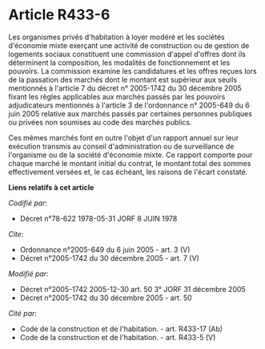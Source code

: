 # Article R433-6

Les organismes privés d'habitation à loyer modéré et les sociétés d'économie mixte exerçant une activité de construction ou
de gestion de logements sociaux constituent une commission d'appel d'offres dont ils déterminent la composition, les
modalités de fonctionnement et les pouvoirs. La commission examine les candidatures et les offres reçues lors de la passation
des marchés dont le montant est supérieur aux seuils mentionnés à l'article 7 du décret n° 2005-1742 du 30 décembre 2005
fixant les règles applicables aux marchés passés par les pouvoirs adjudicateurs mentionnés à l'article 3 de l'ordonnance n°
2005-649 du 6 juin 2005 relative aux marchés passés par certaines personnes publiques ou privées non soumises au code des
marchés publics. 

Ces mêmes marchés font en outre l'objet d'un rapport annuel sur leur exécution transmis au conseil d'administration ou de
surveillance de l'organisme ou de la société d'économie mixte. Ce rapport comporte pour chaque marché le montant initial du
contrat, le montant total des sommes effectivement versées et, le cas échéant, les raisons de l'écart constaté.

**Liens relatifs à cet article**

_Codifié par_:

  - Décret n°78-622 1978-05-31 JORF 8 JUIN 1978

_Cite_:

  - Ordonnance n°2005-649 du 6 juin 2005 - art. 3 (V)
  - Décret n°2005-1742 du 30 décembre 2005 - art. 7 (V)

_Modifié par_:

  - Décret n°2005-1742 2005-12-30 art. 50 3° JORF 31 décembre 2005
  - Décret n°2005-1742 du 30 décembre 2005 - art. 50

_Cité par_:

  - Code de la construction et de l'habitation. - art. R433-17 (Ab)
  - Code de la construction et de l'habitation. - art. R433-5 (V)
